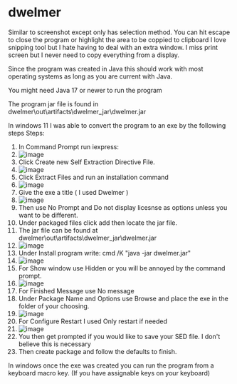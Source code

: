 # dwelmer
Similar to screenshot except only has selection method.
You can hit escape to close the program or highlight the area to be coppied to clipboard
I love snipping tool but I hate having to deal with an extra window. 
I miss print screen but I never need to copy everything from a display.

Since the program was created in Java this should work with most operating systems as long as you are current with Java.

You might need Java 17 or newer to run the program

The program jar file is found in dwelmer\out\artifacts\dwelmer_jar\dwelmer.jar

In windows 11 I was able to convert the program to an exe by the following steps
Steps:
  1. In Command Prompt run iexpress:
  2. ![image](https://user-images.githubusercontent.com/2213795/160216332-ece047dc-2525-4938-bea2-6e44c8c29ef7.png)
  3. Click Create new Self Extraction Directive File.
  4. ![image](https://user-images.githubusercontent.com/2213795/160216423-2ec565f0-99f9-44a9-8b66-9951e4b6b2b0.png)
  5. Click Extract Files and run an installation command
  6. ![image](https://user-images.githubusercontent.com/2213795/160216466-baaa4991-c328-4fa1-828d-8ff411c8e608.png)
  7. Give the exe a title ( I used Dwelmer )
  8. ![image](https://user-images.githubusercontent.com/2213795/160216597-16712b1b-fa19-42af-a13d-ba499d5aa90f.png)
  9. Then use No Prompt and Do not display licesnse as options unless you want to be different.
  10. Under packaged files click add then locate the jar file.
  11. The jar file can be found at dwelmer\out\artifacts\dwelmer_jar\dwelmer.jar
  12. ![image](https://user-images.githubusercontent.com/2213795/160216729-60ac2be1-5c98-46cd-b9cb-d07ddd0d5b55.png)
  13. Under Install program write: cmd /K "java -jar dwelmer.jar"
  14. ![image](https://user-images.githubusercontent.com/2213795/160216765-b4087840-6b98-49d2-9750-689329b3cb19.png)
  15. For Show window use Hidden or you will be annoyed by the command prompt.
  16. ![image](https://user-images.githubusercontent.com/2213795/160216786-09f21916-0045-4035-8cbe-0f0e1a771894.png)
  17. For Finished Message use No message
  19.  Under Package Name and Options use Browse and place the exe in the folder of your choosing.
  20.  ![image](https://user-images.githubusercontent.com/2213795/160216892-383f4c97-1f7b-4a19-8fa1-c01d9e92983d.png)
  21.  For Configure Restart I used Only restart if needed
  22.  ![image](https://user-images.githubusercontent.com/2213795/160216923-4cd64143-ab43-417e-a58e-9c6bcf9924b4.png)
  23.  You then get prompted if you would like to save your SED file. I don't believe this is necessary
  24.  Then create package and follow the defaults to finish.

In windows once the exe was created you can run the program from a keyboard macro key. (If you have assignable keys on your keyboard)












